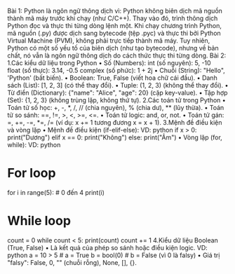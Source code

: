 Bài 1: 
Python là ngôn ngữ thông dịch vì:
   Python không biên dịch mã nguồn thành mã máy trước khi chạy (như C/C++). Thay vào đó, trình thông dịch Python đọc và thực thi từng dòng lệnh một.
   Khi chạy chương trình Python, mã nguồn (.py) được dịch sang bytecode (tệp .pyc) và thực thi bởi Python Virtual Machine (PVM), không phải trực tiếp thành mã máy.
   Tuy nhiên, Python có một số yếu tố của biên dịch (như tạo bytecode), nhưng về bản chất, nó vẫn là ngôn ngữ thông dịch do cách thức thực thi từng dòng.
Bài 2:
1.Các kiểu dữ liệu trong Python
•	Số (Numbers):
    int (số nguyên): 5, -10\
    float (số thực): 3.14, -0.5
    complex (số phức): 1 + 2j
•	Chuỗi (String): "Hello", 'Python' (bất biến).
•	Boolean: True, False (viết hoa chữ cái đầu).
•	Danh sách (List): [1, 2, 3] (có thể thay đổi).
•	Tuple: (1, 2, 3) (không thể thay đổi).
•	Từ điển (Dictionary): {"name": "Alice", "age": 20} (cặp key-value).
•	Tập hợp (Set): {1, 2, 3} (không trùng lặp, không thứ tự).
2.Các toán tử trong Python
•	Toán tử số học: +, -, *, /, // (chia nguyên), % (chia dư), ** (lũy thừa).
•	Toán tử so sánh: ==, !=, >, <, >=, <=.
•	Toán tử logic: and, or, not.
•	Toán tử gán: =, +=, -=, *=, /= (ví dụ: x += 1 tương đương x = x + 1).
3.Mệnh đề điều kiện và vòng lặp
•	Mệnh đề điều kiện (if-elif-else):
VD: python
if x > 0:
    print("Dương")
elif x == 0:
    print("Không")
else:
    print("Âm")
•	Vòng lặp (for, while):
VD: python
# For loop
for i in range(5):  # 0 đến 4
    print(i)  
# While loop
count = 0
while count < 5:
    print(count)
    count += 1
4.Kiểu dữ liệu Boolean (True, False)
•	Là kết quả của phép so sánh hoặc điều kiện logic.
VD: python
a = 10 > 5  # a = True
b = bool(0)  # b = False (vì 0 là falsy)
•	Giá trị "falsy": False, 0, "" (chuỗi rỗng), None, [], {}.

